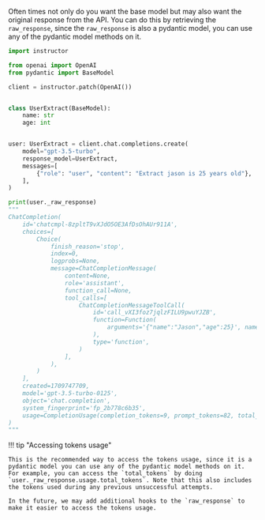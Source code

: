 Often times not only do you want the base model but may also want the original response from the API. You can do this by retrieving the `raw_response`, since the `raw_response` is also a pydantic model, you can use any of the pydantic model methods on it.

```python
import instructor

from openai import OpenAI
from pydantic import BaseModel

client = instructor.patch(OpenAI())


class UserExtract(BaseModel):
    name: str
    age: int


user: UserExtract = client.chat.completions.create(
    model="gpt-3.5-turbo",
    response_model=UserExtract,
    messages=[
        {"role": "user", "content": "Extract jason is 25 years old"},
    ],
)

print(user._raw_response)
"""
ChatCompletion(
    id='chatcmpl-8zpltT9vXJdO5OE3AfDsOhAUr911A',
    choices=[
        Choice(
            finish_reason='stop',
            index=0,
            logprobs=None,
            message=ChatCompletionMessage(
                content=None,
                role='assistant',
                function_call=None,
                tool_calls=[
                    ChatCompletionMessageToolCall(
                        id='call_vXI3foz7jqlzFILU9pwuYJZB',
                        function=Function(
                            arguments='{"name":"Jason","age":25}', name='UserExtract'
                        ),
                        type='function',
                    )
                ],
            ),
        )
    ],
    created=1709747709,
    model='gpt-3.5-turbo-0125',
    object='chat.completion',
    system_fingerprint='fp_2b778c6b35',
    usage=CompletionUsage(completion_tokens=9, prompt_tokens=82, total_tokens=91),
)
"""
```

!!! tip "Accessing tokens usage"

    This is the recommended way to access the tokens usage, since it is a pydantic model you can use any of the pydantic model methods on it. For example, you can access the `total_tokens` by doing `user._raw_response.usage.total_tokens`. Note that this also includes the tokens used during any previous unsuccessful attempts.

    In the future, we may add additional hooks to the `raw_response` to make it easier to access the tokens usage.
